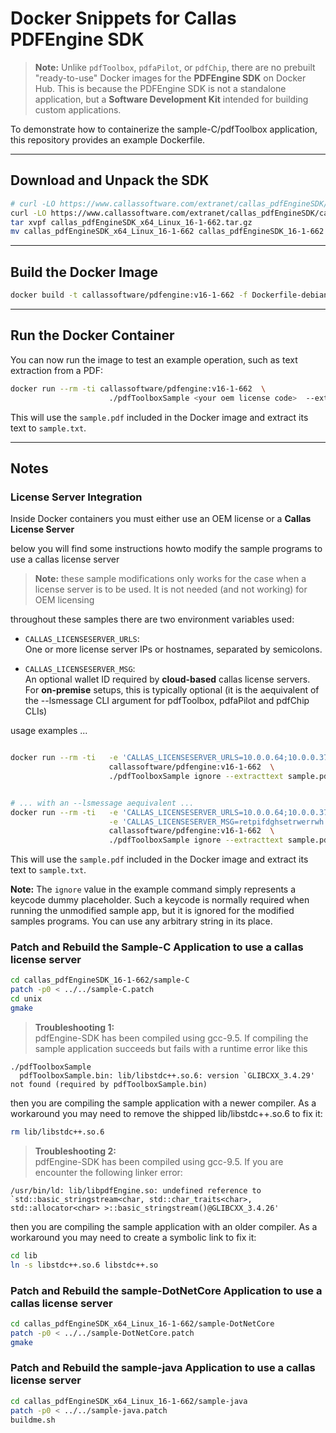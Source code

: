 
# Docker Snippets for Callas PDFEngine SDK

> **Note:** Unlike `pdfToolbox`, `pdfaPilot`, or `pdfChip`, there are no prebuilt "ready-to-use" Docker images for the **PDFEngine SDK** on Docker Hub. This is because the PDFEngine SDK is not a standalone application, but a **Software Development Kit** intended for building custom applications.

To demonstrate how to containerize the sample-C/pdfToolbox application, this repository provides an example Dockerfile.

---

## Download and Unpack the SDK

```bash
# curl -LO https://www.callassoftware.com/extranet/callas_pdfEngineSDK/callas_pdfEngineSDK_arm64_Linux_16-1-662.tar.gz
curl -LO https://www.callassoftware.com/extranet/callas_pdfEngineSDK/callas_pdfEngineSDK_x64_Linux_16-1-662.tar.gz
tar xvpf callas_pdfEngineSDK_x64_Linux_16-1-662.tar.gz
mv callas_pdfEngineSDK_x64_Linux_16-1-662 callas_pdfEngineSDK_16-1-662
```

---

## Build the Docker Image

```bash
docker build -t callassoftware/pdfengine:v16-1-662 -f Dockerfile-debian .
```

---

## Run the Docker Container

You can now run the image to test an example operation, such as text extraction from a PDF:

```bash
docker run --rm -ti callassoftware/pdfengine:v16-1-662  \
                      ./pdfToolboxSample <your oem license code>  --extracttext sample.pdf sample.txt
```

This will use the `sample.pdf` included in the Docker image and extract its text to `sample.txt`.

---

## Notes

### License Server Integration

Inside Docker containers you must either use an OEM license or a **Callas License Server**

below you will find some instructions howto modify the sample programs to use a callas license server
 
> **Note:** these sample modifications only works for the case when a license server is to be used. It is not needed (and not working) for OEM licensing

throughout these samples there are two environment variables used:

- `CALLAS_LICENSESERVER_URLS`:  
  One or more license server IPs or hostnames, separated by semicolons.

- `CALLAS_LICENSESERVER_MSG`:  
  An optional wallet ID required by **cloud-based** callas license servers. For **on-premise** setups, this is typically optional (it is the aequivalent of the --lsmessage CLI argument for pdfToolbox, pdfaPilot and pdfChip CLIs)

usage examples ...
```bash

docker run --rm -ti   -e 'CALLAS_LICENSESERVER_URLS=10.0.0.64;10.0.0.37' \
                      callassoftware/pdfengine:v16-1-662  \
                      ./pdfToolboxSample ignore --extracttext sample.pdf sample.txt


# ... with an --lsmessage aequivalent ...
docker run --rm -ti   -e 'CALLAS_LICENSESERVER_URLS=10.0.0.64;10.0.0.37' \
                      -e 'CALLAS_LICENSESERVER_MSG=retpifdghsetrwerrwh'   \
                      callassoftware/pdfengine:v16-1-662  \
                      ./pdfToolboxSample ignore --extracttext sample.pdf sample.txt
```

This will use the `sample.pdf` included in the Docker image and extract its text to `sample.txt`.

**Note:** The `ignore` value in the example command simply represents a keycode dummy placeholder. Such a keycode is normally required when running the unmodified sample app, but it is ignored for the modified samples programs. You can use any arbitrary string in its place. 

### Patch and Rebuild the Sample-C Application to use a callas license server

```bash
cd callas_pdfEngineSDK_16-1-662/sample-C
patch -p0 < ../../sample-C.patch
cd unix
gmake
```

> **Troubleshooting 1:**  
pdfEngine-SDK has been compiled using gcc-9.5. If compiling the sample application succeeds but fails with a runtime error like this

```
./pdfToolboxSample
  pdfToolboxSample.bin: lib/libstdc++.so.6: version `GLIBCXX_3.4.29' not found (required by pdfToolboxSample.bin)
```

then you are compiling the sample application with a newer compiler.  As a workaround you may need to remove the shipped lib/libstdc++.so.6 to fix it:

```bash
rm lib/libstdc++.so.6
```


> **Troubleshooting 2:**  
pdfEngine-SDK has been compiled using gcc-9.5. If you are encounter the following linker error:

```
/usr/bin/ld: lib/libpdfEngine.so: undefined reference to `std::basic_stringstream<char, std::char_traits<char>, std::allocator<char> >::basic_stringstream()@GLIBCXX_3.4.26'
```

then you are compiling the sample application with an older compiler.  As a workaround you may need to create a symbolic link to fix it:

```bash
cd lib
ln -s libstdc++.so.6 libstdc++.so
```

### Patch and Rebuild the sample-DotNetCore Application to use a callas license server

```bash
cd callas_pdfEngineSDK_x64_Linux_16-1-662/sample-DotNetCore
patch -p0 < ../../sample-DotNetCore.patch
gmake
```

### Patch and Rebuild the sample-java Application to use a callas license server

```bash
cd callas_pdfEngineSDK_x64_Linux_16-1-662/sample-java
patch -p0 < ../../sample-java.patch
buildme.sh
```
